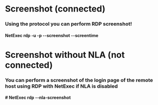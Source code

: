 # Screenshot (connected)

### Using the protocol you can perform RDP screenshot!

#### NetExec rdp <ip> -u <user> -p <password> --screenshot --screentime <second>

# Screenshot without NLA (not connected)

### You can perform a screenshot of the login page of the remote host using RDP with NetExec if NLA is disabled

#### # NetExec rdp <ip> --nla-screenshot
